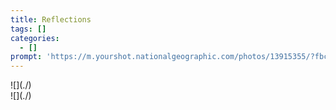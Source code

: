 ```yaml
---
title: Reflections
tags: []
categories:
  - []
prompt: 'https://m.yourshot.nationalgeographic.com/photos/13915355/?fbclid=IwAR1X-Db1aLDXwiP3A6uZfHGFsXECVZ09-MyDi17Xc9R3jw6D7hesL3_CpHI'
---
```

<!-- more --><div class="embedded-image-left">![](./)</div><div class="embedded-image-right">![](./)</div>